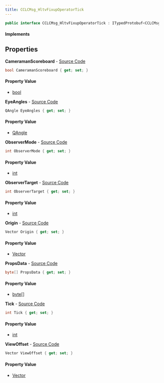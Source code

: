 ```yaml
---
title: CCLCMsg_HltvFixupOperatorTick
---
```


```csharp
public interface CCLCMsg_HltvFixupOperatorTick : ITypedProtobuf<CCLCMsg_HltvFixupOperatorTick>, INativeHandle
```

#### Implements

## Properties

**CameramanScoreboard** - [Source Code](https://github.com/swiftly-solution/swiftlys2/blob/main/managed/src/SwiftlyS2.Generated/Protobufs/Interfaces/CCLCMsg_HltvFixupOperatorTick.cs#L28)

```csharp
bool CameramanScoreboard { get; set; }
```

#### Property Value

- [bool](https://learn.microsoft.com/dotnet/api/system.boolean)

**EyeAngles** - [Source Code](https://github.com/swiftly-solution/swiftlys2/blob/main/managed/src/SwiftlyS2.Generated/Protobufs/Interfaces/CCLCMsg_HltvFixupOperatorTick.cs#L22)

```csharp
QAngle EyeAngles { get; set; }
```

#### Property Value

- [QAngle](/docs/api/shared/natives/qangle)

**ObserverMode** - [Source Code](https://github.com/swiftly-solution/swiftlys2/blob/main/managed/src/SwiftlyS2.Generated/Protobufs/Interfaces/CCLCMsg_HltvFixupOperatorTick.cs#L25)

```csharp
int ObserverMode { get; set; }
```

#### Property Value

- [int](https://learn.microsoft.com/dotnet/api/system.int32)

**ObserverTarget** - [Source Code](https://github.com/swiftly-solution/swiftlys2/blob/main/managed/src/SwiftlyS2.Generated/Protobufs/Interfaces/CCLCMsg_HltvFixupOperatorTick.cs#L31)

```csharp
int ObserverTarget { get; set; }
```

#### Property Value

- [int](https://learn.microsoft.com/dotnet/api/system.int32)

**Origin** - [Source Code](https://github.com/swiftly-solution/swiftlys2/blob/main/managed/src/SwiftlyS2.Generated/Protobufs/Interfaces/CCLCMsg_HltvFixupOperatorTick.cs#L19)

```csharp
Vector Origin { get; set; }
```

#### Property Value

- [Vector](/docs/api/shared/natives/vector)

**PropsData** - [Source Code](https://github.com/swiftly-solution/swiftlys2/blob/main/managed/src/SwiftlyS2.Generated/Protobufs/Interfaces/CCLCMsg_HltvFixupOperatorTick.cs#L16)

```csharp
byte[] PropsData { get; set; }
```

#### Property Value

- [byte](https://learn.microsoft.com/dotnet/api/system.byte)[]

**Tick** - [Source Code](https://github.com/swiftly-solution/swiftlys2/blob/main/managed/src/SwiftlyS2.Generated/Protobufs/Interfaces/CCLCMsg_HltvFixupOperatorTick.cs#L13)

```csharp
int Tick { get; set; }
```

#### Property Value

- [int](https://learn.microsoft.com/dotnet/api/system.int32)

**ViewOffset** - [Source Code](https://github.com/swiftly-solution/swiftlys2/blob/main/managed/src/SwiftlyS2.Generated/Protobufs/Interfaces/CCLCMsg_HltvFixupOperatorTick.cs#L34)

```csharp
Vector ViewOffset { get; set; }
```

#### Property Value

- [Vector](/docs/api/shared/natives/vector)

